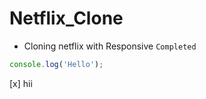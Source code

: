 # Netflix_Clone

- Cloning netflix with Responsive
`Completed`

```js
console.log('Hello');
```
[x] hii
